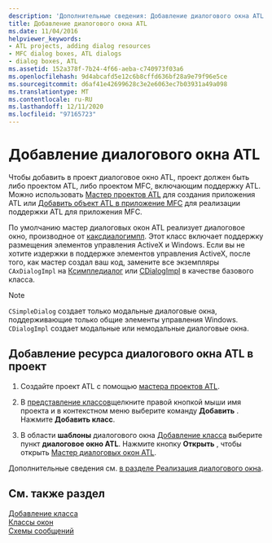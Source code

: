 ```yaml
---
description: 'Дополнительные сведения: Добавление диалогового окна ATL'
title: Добавление диалогового окна ATL
ms.date: 11/04/2016
helpviewer_keywords:
- ATL projects, adding dialog resources
- MFC dialog boxes, ATL dialogs
- dialog boxes, ATL
ms.assetid: 152a378f-7b24-4f66-aeba-c740973f03a6
ms.openlocfilehash: 9d4abcafd5e12c6b8cffd636bf28a9e79f96e5ce
ms.sourcegitcommit: d6af41e42699628c3e2e6063ec7b03931a49a098
ms.translationtype: MT
ms.contentlocale: ru-RU
ms.lasthandoff: 12/11/2020
ms.locfileid: "97165723"
---
```

# <a name="adding-an-atl-dialog-box"></a>Добавление диалогового окна ATL

Чтобы добавить в проект диалоговое окно ATL, проект должен быть либо проектом ATL, либо проектом MFC, включающим поддержку ATL. Можно использовать [Мастер проектов ATL](../../atl/reference/atl-project-wizard.md) для создания приложения ATL или [Добавить объект ATL в приложение MFC](../../mfc/reference/adding-atl-support-to-your-mfc-project.md) для реализации поддержки ATL для приложения MFC.

По умолчанию мастер диалоговых окон ATL реализует диалоговое окно, производное от [каксдиалогимпл](../../atl/reference/caxdialogimpl-class.md). Этот класс включает поддержку размещения элементов управления ActiveX и Windows. Если вы не хотите издержки в поддержке элементов управления ActiveX, после того, как мастер создал ваш код, замените все экземпляры `CAxDialogImpl` на [Ксимпледиалог](../../atl/reference/csimpledialog-class.md) или [CDialogImpl](../../atl/reference/cdialogimpl-class.md) в качестве базового класса.

> [!NOTE]
> `CSimpleDialog` создает только модальные диалоговые окна, поддерживающие только общие элементы управления Windows. `CDialogImpl` создает модальные или немодальные диалоговые окна.

## <a name="to-add-an-atl-dialog-resource-to-your-project"></a>Добавление ресурса диалогового окна ATL в проект

1. Создайте проект ATL с помощью [мастера проектов ATL](../../atl/reference/atl-project-wizard.md).

1. В [представление классов](/visualstudio/ide/viewing-the-structure-of-code)щелкните правой кнопкой мыши имя проекта и в контекстном меню выберите команду **Добавить** . Нажмите **Добавить класс**.

1. В области **шаблоны** диалогового окна [Добавление класса](../../ide/adding-a-class-visual-cpp.md#add-class-dialog-box) выберите пункт **диалоговое окно ATL**. Нажмите кнопку **Открыть** , чтобы открыть [Мастер диалоговых окон ATL](../../atl/reference/atl-dialog-wizard.md).

Дополнительные сведения см. [в разделе Реализация диалогового окна](../../atl/implementing-a-dialog-box.md).

## <a name="see-also"></a>См. также раздел

[Добавление класса](../../ide/adding-a-class-visual-cpp.md)<br/>
[Классы окон](../../atl/atl-window-classes.md)<br/>
[Схемы сообщений](../../atl/message-maps-atl.md)
